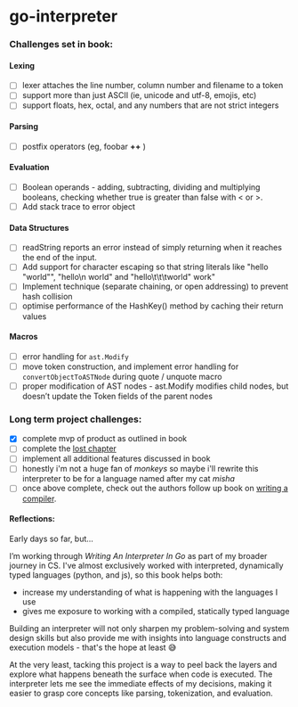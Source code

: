 # go-interpreter

### Challenges set in book:

#### Lexing

- [ ] lexer attaches the line number, column number and filename to a token
- [ ] support more than just ASCII (ie, unicode and utf-8, emojis, etc)
- [ ] support floats, hex, octal, and any numbers that are not strict integers

#### Parsing

- [ ] postfix operators (eg, foobar **++** )

#### Evaluation

- [ ] Boolean operands - adding, subtracting, dividing and multiplying booleans, checking whether true is greater than false with < or >.
- [ ] Add stack trace to error object

#### Data Structures

- [ ] readString reports an error instead of simply returning when it reaches the end of the input.
- [ ] Add support for character escaping so that string literals like "hello \"world\"", "hello\n world" and "hello\t\t\tworld" work"
- [ ] Implement technique (separate chaining, or open addressing) to prevent hash collision
- [ ] optimise performance of the HashKey() method by caching their return values

#### Macros

- [ ] error handling for `ast.Modify`
- [ ] move token construction, and implement error handling for `convertObjectToASTNode` during quote / unquote macro
- [ ] proper modification of AST nodes - ast.Modify modifies child nodes, but doesn’t update the Token fields of the parent nodes

### Long term project challenges:

- [x] complete mvp of product as outlined in book
- [ ] complete the [lost chapter](https://interpreterbook.com/lost/)
- [ ] implement all additional features discussed in book
- [ ] honestly i'm not a huge fan of _monkeys_ so maybe i'll rewrite this interpreter to be for a language named after my cat _misha_
- [ ] once above complete, check out the authors follow up book on [writing a compiler](https://compilerbook.com/).

#### Reflections:

Early days so far, but...

I’m working through _Writing An Interpreter In Go_ as part of my broader journey in CS. I've almost exclusively worked with interpreted, dynamically typed languages (python, and js), so this book helps both:

- increase my understanding of what is happening with the languages I use
- gives me exposure to working with a compiled, statically typed language

Building an interpreter will not only sharpen my problem-solving and system design skills but also provide me with insights into language constructs and execution models - that's the hope at least 😅

At the very least, tacking this project is a way to peel back the layers and explore what happens beneath the surface when code is executed. The interpreter lets me see the immediate effects of my decisions, making it easier to grasp core concepts like parsing, tokenization, and evaluation.
